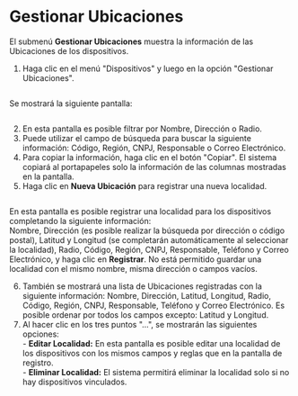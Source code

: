 # Gestionar Ubicaciones

El submenú **Gestionar Ubicaciones** muestra la información de las Ubicaciones de los dispositivos.

1. Haga clic en el menú "Dispositivos" y luego en la opción "Gestionar Ubicaciones".

<figure><img src="../../../.gitbook/assets/image (208).png" alt=""><figcaption></figcaption></figure>

Se mostrará la siguiente pantalla:

<figure><img src="../../../.gitbook/assets/image (210).png" alt=""><figcaption></figcaption></figure>

2. En esta pantalla es posible filtrar por Nombre, Dirección o Radio.
3. Puede utilizar el campo de búsqueda para buscar la siguiente información: Código, Región, CNPJ, Responsable o Correo Electrónico.
4. Para copiar la información, haga clic en el botón "Copiar". El sistema copiará al portapapeles solo la información de las columnas mostradas en la pantalla.
5. Haga clic en **Nueva Ubicación** para registrar una nueva localidad.

<figure><img src="../../../.gitbook/assets/image (211).png" alt=""><figcaption></figcaption></figure>

En esta pantalla es posible registrar una localidad para los dispositivos completando la siguiente información:\
Nombre, Dirección (es posible realizar la búsqueda por dirección o código postal), Latitud y Longitud (se completarán automáticamente al seleccionar la localidad), Radio, Código, Región, CNPJ, Responsable, Teléfono y Correo Electrónico, y haga clic en **Registrar**. No está permitido guardar una localidad con el mismo nombre, misma dirección o campos vacíos.

6. También se mostrará una lista de Ubicaciones registradas con la siguiente información: Nombre, Dirección, Latitud, Longitud, Radio, Código, Región, CNPJ, Responsable, Teléfono y Correo Electrónico. Es posible ordenar por todos los campos excepto: Latitud y Longitud.
7. Al hacer clic en los tres puntos "...", se mostrarán las siguientes opciones:\
   \- **Editar Localidad:** En esta pantalla es posible editar una localidad de los dispositivos con los mismos campos y reglas que en la pantalla de registro.\
   \- **Eliminar Localidad:** El sistema permitirá eliminar la localidad solo si no hay dispositivos vinculados.
